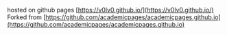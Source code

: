 hosted on github pages [https://v0lv0.github.io/](https://v0lv0.github.io/)
Forked from [https://github.com/academicpages/academicpages.github.io](https://github.com/academicpages/academicpages.github.io)
